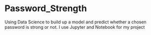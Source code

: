 # Password_Strength
Using Data Science to build up a model and predict whether a chosen password is strong or not. I use Jupyter and Notebook for my project
